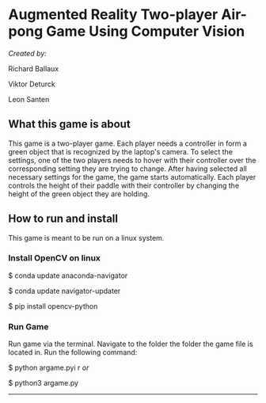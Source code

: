 # Augmented Reality Two-player Air-pong Game Using Computer Vision
_Created by:_

Richard Ballaux

Viktor Deturck

Leon Santen

## What this game is about
This game is a two-player game. Each player needs a controller in form a green object that is recognized by the laptop's camera.
To select the settings, one of the two players needs to hover with their controller over the corresponding setting they are trying to change. After having selected all necessary settings for the game, the game starts automatically.
Each player controls the height of their paddle with their controller by changing the height of the green object they are holding.

## How to run and install
This game is meant to be run on a linux system.

### Install OpenCV  on linux

$ conda update anaconda-navigator

$ conda update navigator-updater

$ pip install opencv-python

### Run Game
Run game via the terminal. Navigate to the folder the folder the game file is located in.
Run the following command:

$ python argame.pyi
r
_or_

$ python3 argame.py
_________________
